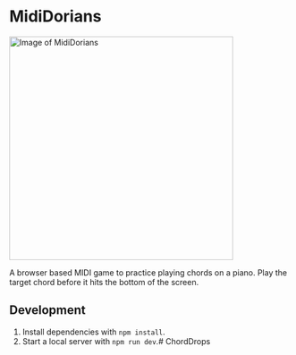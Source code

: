 # MidiDorians

<img src="mididorians.png" alt="Image of MidiDorians" width="400">

A browser based MIDI game to practice playing chords on a piano. Play the target chord before it hits the bottom of the screen.

## Development

1. Install dependencies with `npm install`.
2. Start a local server with `npm run dev`.# ChordDrops
